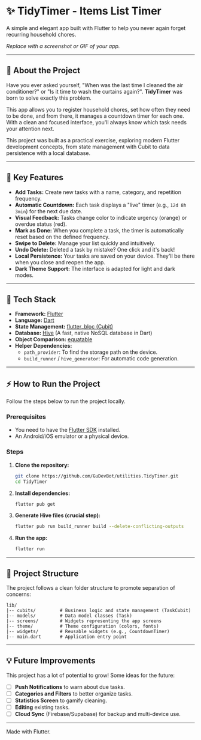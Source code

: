 # ✨ TidyTimer - Items List Timer

A simple and elegant app built with Flutter to help you never again forget recurring household chores.

*Replace with a screenshot or GIF of your app.*

---

## 🧹 About the Project

Have you ever asked yourself, "When was the last time I cleaned the air conditioner?" or "Is it time to wash the curtains again?". **TidyTimer** was born to solve exactly this problem.

This app allows you to register household chores, set how often they need to be done, and from there, it manages a countdown timer for each one. With a clean and focused interface, you'll always know which task needs your attention next.

This project was built as a practical exercise, exploring modern Flutter development concepts, from state management with Cubit to data persistence with a local database.

---

## 🚀 Key Features

* **Add Tasks:** Create new tasks with a name, category, and repetition frequency.
* **Automatic Countdown:** Each task displays a "live" timer (e.g., `12d 8h 3min`) for the next due date.
* **Visual Feedback:** Tasks change color to indicate urgency (orange) or overdue status (red).
* **Mark as Done:** When you complete a task, the timer is automatically reset based on the defined frequency.
* **Swipe to Delete:** Manage your list quickly and intuitively.
* **Undo Delete:** Deleted a task by mistake? One click and it's back!
* **Local Persistence:** Your tasks are saved on your device. They'll be there when you close and reopen the app.
* **Dark Theme Support:** The interface is adapted for light and dark modes.

---

## 🔧 Tech Stack

* **Framework:** [Flutter](https://flutter.dev/)
* **Language:** [Dart](https://dart.dev/)
* **State Management:** [flutter_bloc (Cubit)](https://bloclibrary.dev/)
* **Database:** [Hive](https://hivedb.dev/) (A fast, native NoSQL database in Dart)
* **Object Comparison:** [equatable](https://pub.dev/packages/equatable)
* **Helper Dependencies:**
    * `path_provider`: To find the storage path on the device.
    * `build_runner` / `hive_generator`: For automatic code generation.

---

## ⚡ How to Run the Project

Follow the steps below to run the project locally.

### Prerequisites

* You need to have the [Flutter SDK](https://flutter.dev/docs/get-started/install) installed.
* An Android/iOS emulator or a physical device.

### Steps

1.  **Clone the repository:**
    ```bash
    git clone https://github.com/GuDevBot/utilities.TidyTimer.git
    cd TidyTimer
    ```

2.  **Install dependencies:**
    ```bash
    flutter pub get
    ```

3.  **Generate Hive files (crucial step):**
    ```bash
    flutter pub run build_runner build --delete-conflicting-outputs
    ```

4.  **Run the app:**
    ```bash
    flutter run
    ```

---

## 📁 Project Structure

The project follows a clean folder structure to promote separation of concerns:

```
lib/
|-- cubits/         # Business logic and state management (TaskCubit)
|-- models/         # Data model classes (Task)
|-- screens/        # Widgets representing the app screens
|-- theme/          # Theme configuration (colors, fonts)
|-- widgets/        # Reusable widgets (e.g., CountdownTimer)
|-- main.dart       # Application entry point
```

---

## 💡 Future Improvements

This project has a lot of potential to grow! Some ideas for the future:

* [ ] **Push Notifications** to warn about due tasks.
* [ ] **Categories and Filters** to better organize tasks.
* [ ] **Statistics Screen** to gamify cleaning.
* [ ] **Editing** existing tasks.
* [ ] **Cloud Sync** (Firebase/Supabase) for backup and multi-device use.

---

Made with Flutter.